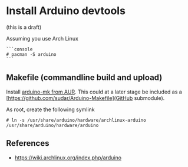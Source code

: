 Install Arduino devtools
========================
(this is a draft)

Assuming you use Arch Linux

    ```console
    # pacman -S arduino
    ```

## Makefile (commandline build and upload)

Install [arduino-mk from AUR](https://aur.archlinux.org/packages/arduino-mk/). This could at a later stage be included as a [https://github.com/sudar/Arduino-Makefile](GitHub submodule).

As root, create the following symlink

```console
# ln -s /usr/share/arduino/hardware/archlinux-arduino /usr/share/arduino/hardware/arduino
```

## References

  * https://wiki.archlinux.org/index.php/arduino
